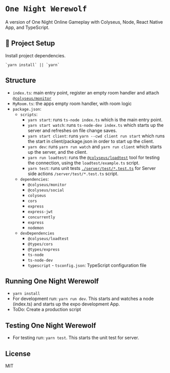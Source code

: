 # `One Night Werewolf`

A version of One Night Online Gameplay with Colyseus, Node, React Native App, and TypeScript.

## :wolf: Project Setup

Install project dependencies.
```
`yarn install` || `yarn`
```

## Structure

- `index.ts`: main entry point, register an empty room handler and attach [`@colyseus/monitor`](https://github.com/colyseus/colyseus-monitor)
- `MyRoom.ts`: the apps empty room handler, with room logic
- `package.json`:
    - `scripts`:
        - `yarn start`: runs `ts-node index.ts` which is the main entry point.
        - `yarn start watch`: runs `ts-node-dev index.ts` which starts up the server and refreshes on file change saves.
        - `yarn start client`: runs `yarn --cwd client run start` which runs the start in client/package.json in order to start up the client.
        - `yarn dev`: runs `yarn run watch` and `yarn run client` which starts up the server, and the client.
        - `yarn run loadtest`: runs the [`@colyseus/loadtest`](https://github.com/colyseus/colyseus-loadtest/) tool for testing the connection, using the `loadtest/example.ts` script.
        - `yarn test`: runs unit tests [`./server/test/*.test.ts`](https://medium.com/@RupaniChirag/writing-unit-tests-in-typescript-d4719b8a0a40) for Server side actions `/server/test/*.test.ts` script.
    - `dependencies`:
        - `@colyseus/monitor`
        - `@colyseus/social`
        - `colyseus`
        - `cors`
        - `express`
        - `express-jwt`
        - `concurrently`
        - `express`
        - `nodemon`
    - `devDependencies`
        - `@colyseus/loadtest` 
        - `@types/cors` 
        - `@types/express`
        - `ts-node` 
        - `ts-node-dev` 
        - `typescript` - `tsconfig.json`: TypeScript configuration file

## Running One Night Werewolf
- `yarn install`
- For development run: `yarn run dev`. This starts and watches a node (index.ts) and starts up the expo development App.
- ToDo: Create a production script

## Testing One Night Werewolf
- For testing run: `yarn test`. This starts the unit test for server.

## License

MIT
